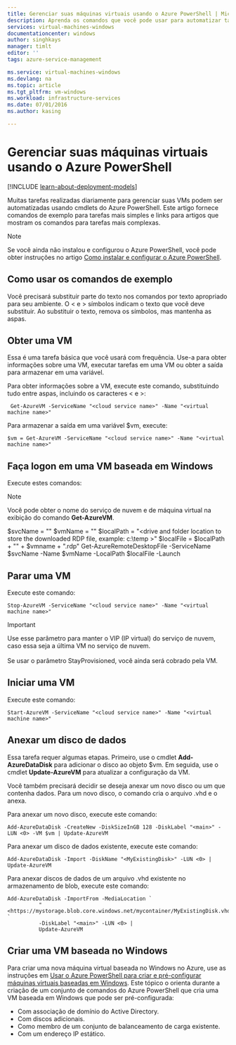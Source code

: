 ```yaml
---
title: Gerenciar suas máquinas virtuais usando o Azure PowerShell | Microsoft Docs
description: Aprenda os comandos que você pode usar para automatizar tarefas de gerenciamento de suas máquinas virtuais.
services: virtual-machines-windows
documentationcenter: windows
author: singhkays
manager: timlt
editor: ''
tags: azure-service-management

ms.service: virtual-machines-windows
ms.devlang: na
ms.topic: article
ms.tgt_pltfrm: vm-windows
ms.workload: infrastructure-services
ms.date: 07/01/2016
ms.author: kasing

---
```

# Gerenciar suas máquinas virtuais usando o Azure PowerShell
[!INCLUDE [learn-about-deployment-models](../../includes/learn-about-deployment-models-classic-include.md)]

Muitas tarefas realizadas diariamente para gerenciar suas VMs podem ser automatizadas usando cmdlets do Azure PowerShell. Este artigo fornece comandos de exemplo para tarefas mais simples e links para artigos que mostram os comandos para tarefas mais complexas.

> [!NOTE]
> Se você ainda não instalou e configurou o Azure PowerShell, você pode obter instruções no artigo [Como instalar e configurar o Azure PowerShell](../powershell-install-configure.md).
> 
> 

## Como usar os comandos de exemplo
Você precisará substituir parte do texto nos comandos por texto apropriado para seu ambiente. O < e > símbolos indicam o texto que você deve substituir. Ao substituir o texto, remova os símbolos, mas mantenha as aspas.

## Obter uma VM
Essa é uma tarefa básica que você usará com frequência. Use-a para obter informações sobre uma VM, executar tarefas em uma VM ou obter a saída para armazenar em uma variável.

Para obter informações sobre a VM, execute este comando, substituindo tudo entre aspas, incluindo os caracteres < e >:

     Get-AzureVM -ServiceName "<cloud service name>" -Name "<virtual machine name>"

Para armazenar a saída em uma variável $vm, execute:

    $vm = Get-AzureVM -ServiceName "<cloud service name>" -Name "<virtual machine name>"

## Faça logon em uma VM baseada em Windows
Execute estes comandos:

> [!NOTE]
> Você pode obter o nome do serviço de nuvem e de máquina virtual na exibição do comando **Get-AzureVM**.
> 
> $svcName = "<cloud service name>"
> $vmName = "<virtual machine name>"
> $localPath = "<drive and folder location to store the downloaded RDP file, example: c:\temp >"
> $localFile = $localPath + "" + $vmname + ".rdp"
> Get-AzureRemoteDesktopFile -ServiceName $svcName -Name $vmName -LocalPath $localFile -Launch
> 
> 

## Parar uma VM
Execute este comando:

    Stop-AzureVM -ServiceName "<cloud service name>" -Name "<virtual machine name>"

> [!IMPORTANT]
> Use esse parâmetro para manter o VIP (IP virtual) do serviço de nuvem, caso essa seja a última VM no serviço de nuvem. <br><br> Se usar o parâmetro StayProvisioned, você ainda será cobrado pela VM.
> 
> 

## Iniciar uma VM
Execute este comando:

    Start-AzureVM -ServiceName "<cloud service name>" -Name "<virtual machine name>"

## Anexar um disco de dados
Essa tarefa requer algumas etapas. Primeiro, use o cmdlet ****Add-AzureDataDisk**** para adicionar o disco ao objeto $vm. Em seguida, use o cmdlet **Update-AzureVM** para atualizar a configuração da VM.

Você também precisará decidir se deseja anexar um novo disco ou um que contenha dados. Para um novo disco, o comando cria o arquivo .vhd e o anexa.

Para anexar um novo disco, execute este comando:

    Add-AzureDataDisk -CreateNew -DiskSizeInGB 128 -DiskLabel "<main>" -LUN <0> -VM $vm | Update-AzureVM

Para anexar um disco de dados existente, execute este comando:

    Add-AzureDataDisk -Import -DiskName "<MyExistingDisk>" -LUN <0> | Update-AzureVM

Para anexar discos de dados de um arquivo .vhd existente no armazenamento de blob, execute este comando:

    Add-AzureDataDisk -ImportFrom -MediaLocation `
              "<https://mystorage.blob.core.windows.net/mycontainer/MyExistingDisk.vhd>" `
              -DiskLabel "<main>" -LUN <0> |
              Update-AzureVM

## Criar uma VM baseada no Windows
Para criar uma nova máquina virtual baseada no Windows no Azure, use as instruções em [Usar o Azure PowerShell para criar e pré-configurar máquinas virtuais baseadas em Windows](virtual-machines-windows-classic-create-powershell.md). Este tópico o orienta durante a criação de um conjunto de comandos do Azure PowerShell que cria uma VM baseada em Windows que pode ser pré-configurada:

* Com associação de domínio do Active Directory.
* Com discos adicionais.
* Como membro de um conjunto de balanceamento de carga existente.
* Com um endereço IP estático.

<!---HONumber=AcomDC_0817_2016-->